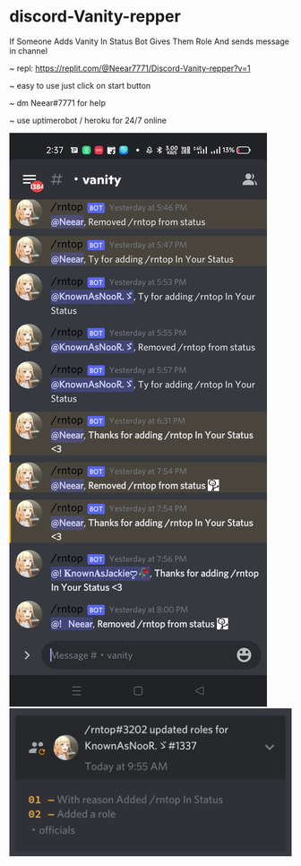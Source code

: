 # discord-Vanity-repper
If Someone Adds Vanity In Status Bot Gives Them Role And sends message in channel

~ repl: https://replit.com/@Neear7771/Discord-Vanity-repper?v=1

~ easy to use just click on start button

~ dm Neear#7771 for help

~ use uptimerobot / heroku for 24/7 online

![](images/Screenshot_2022-06-14-14-37-31-51_fa4ea8e8aeb69dcd3ab969e8fd3d4310.jpg)
![](images/Screenshot_2022-06-14-14-38-17-07_fa4ea8e8aeb69dcd3ab969e8fd3d4310.jpg)

